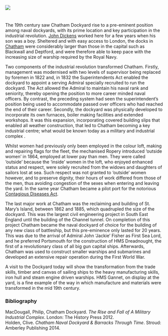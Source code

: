 <a href="https://www.kent-maps.online"><img src="https://kent-map.github.io/mdpress/juncture/ve-button.png"></a>
<param ve-config title="Chatham Dockyard" author="Martin Watts" layout="vtl" 
banner="https://raw.githubusercontent.com/kent-map/images/main/banners/19c.jpg">

<param ve-map center="Q729006" zoom="12">

<!-- Historical map layers -->
<param ve-map-layer mapwarper mapwarper-id="44832" title="Kent Ordnance Survey 1822">
<!-- <param mapwarper mapwarper-id="44832" title="Kent Topo Survey 1860" ve-map-layer/> -->
<param ve-map-layer active allmaps allmaps-id="9a62ace9300b7b2e" title="Kent Ordnance Survey 1822">


#

The 19th century saw Chatham Dockyard rise to a pre-eminent position among naval dockyards, with its prime location and key participation in the industrial revolution. [John Dickens](/dickens/dickens-chatham) worked here for a few years when his son was a boy. Sheltered and with easy access to London, the docks in [Chatham](/dickens/dickens-medway) were considerably larger than those in the capital such as Blackwall and Deptford, and were therefore able to keep pace with the increasing size of warship required by the Royal Navy. 
<param ve-image url="https://upload.wikimedia.org/wikipedia/commons/1/14/Joseph_Farington_%281747-1821%29_-_Chatham_Dockyard_-_BHC1782_-_Royal_Museums_Greenwich.jpg" label="Joseph Farington (1747-1821) - Chatham Dockyard - BHC1782 - Royal Museums Greenwich" attribution="Joseph Farington, Public domain, via Wikimedia Commons">

Two components of the industrial revolution transformed Chatham. Firstly, management was modernised with two levels of supervisor being replaced by foremen in 1822 and, in 1832 the Superintendents Act enabled the dockyard to appoint a serving Admiral specially recruited to run the dockyard. The Act allowed the Admiral to maintain his naval rank and seniority, thereby opening the position to more career minded naval officers. By contrast, the preceding system had seen the superintendent’s position being used to accommodate passed over officers who had reached the end of their career. Secondly, the dockyard was physically developed to incorporate its own furnaces, boiler making facilities and extended workshops. It was this expansion, incorporating covered building slips that enabled all weather construction, that led to Chatham becoming a key industrial centre; what would be known today as a military and industrial complex .
<param ve-image url="https://stor.artstor.org/stor/f04e222b-2912-487e-8194-b1a6e24c51c1" label="The Dockyard, Chatham" attribution="Kent Maps Online">
<param ve-map center="Q729006" zoom="15">

Whilst women had previously only been employed in the colour loft, making and repairing flags for the fleet, the mechanised Ropery introduced ‘outside women’ in 1864, employed at lower pay than men. They were called ‘outside’ because the ‘inside’ women in the loft, who enjoyed enhanced status and respect, were solely recruited from the widows and daughters of sailors lost at sea. Such respect was not granted to ‘outside’ women however, and to preserve dignity, their hours of work differed from those of the men, thus avoiding congestion of the sexes when entering and leaving the yard. In the same year Chatham became a pilot port for the notorious [Contagious Diseases Act](/19c/19c-contagious-diseases).
<param ve-image url="https://upload.wikimedia.org/wikipedia/commons/7/73/Chatham_Dockyard_ropery_6.jpg" label="Chatham Dockyard Ropery" attribution="Nilfanion, CC BY-SA 4.0, via Wikimedia Commons">

The last major work at Chatham was the reclaiming and building of St. Mary’s Island, between 1862 and 1885, which quadrupled the size of the dockyard. This was the largest civil engineering project in South East England until the building of the Channel tunnel. On completion of this project Chatham became the naval dockyard of choice for the building of any new class of battleship, but this pre-eminence only lasted for 20 years. This was due to the arrival of Admiral John ‘Jackie’ Fisher as First Sea Lord, and he preferred Portsmouth for the construction of HMS Dreadnought, the first of a revolutionary class of all big gun capital ships. Afterwards, Chatham was used to construct smaller warships and submarines and developed an extensive repair operation during the First World War.
<param ve-image url="https://stor.artstor.org/stor/4e856731-aff2-4d72-91b6-01e6e1ab812f" label="The Dockyard, Chatham" attribution="Kent Maps Online">

A visit to the Dockyard today will show the transformation from the trade skills, timber and canvas of sailing ships to the heavy manufacturing skills, iron hull and steam engine driven warships.  HMS Gannet, on display at the yard, is a fine example of the way in which manufacture and materials were transformed in the mid 19th century. 
<param ve-image url="https://upload.wikimedia.org/wikipedia/commons/5/50/The_Big_Shed_-_Chatham_-_geograph.org.uk_-_1962059.jpg" label="The Big Shed and HMS Gannet" attribution="The Big Shed - Chatham by Colin Babb, CC BY-SA 2.0, via Wikimedia Commons">

### Bibliography

MacDougall, Philip, Chatham Dockyard. _The Rise and Fall of A Military Industrial Complex_. London: The History Press 2012.   
Holden, Clive. _Chatham Naval Dockyard & Barracks Through Time_. Stroud: Amberley Publishing 2014.   
<param ve-image url="https://upload.wikimedia.org/wikipedia/commons/8/8d/The_Medway%2C_Chatham%2C_England-LCCN2002711859.jpg" label="The Medway at Chatham" attribution="Photochrom Print Collection, Public domain, via Wikimedia Commons">

